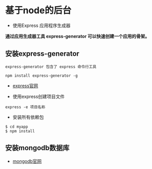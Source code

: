 # 基于node的后台
 * 使用Express 应用程序生成器

 **通过应用生成器工具 express-generator 可以快速创建一个应用的骨架。**

## 安装express-generator

```javascipt
express-generator 包含了 express 命令行工具

npm install express-generator -g
```
- [express官网](http://www.expressjs.com.cn/starter/generator.html)

* 使用express创建项目文件
```javascipt
express -e 项目名称
```
* 安装所有依赖包
```javascipt
$ cd myapp
$ npm install
```
## 安装mongodb数据库
- [mongodb官网](http://www.mongoosejs.net/docs/guide.html)